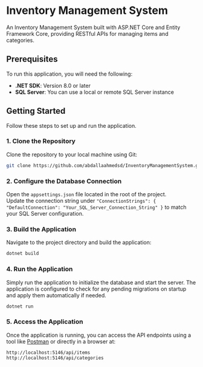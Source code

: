
# Inventory Management System

An Inventory Management System built with ASP.NET Core and Entity Framework Core, providing RESTful APIs for managing items and categories.

## Prerequisites

To run this application, you will need the following:

- **.NET SDK**: Version 8.0 or later
- **SQL Server**: You can use a local or remote SQL Server instance

## Getting Started

Follow these steps to set up and run the application.

### 1. Clone the Repository

Clone the repository to your local machine using Git:

```bash
git clone https://github.com/abdallaahmedsd/InventoryManagementSystem.git
```

### 2. Configure the Database Connection

Open the `appsettings.json` file located in the root of the project.  
Update the connection string under `"ConnectionStrings": { "DefaultConnection": "Your_SQL_Server_Connection_String" }` to match your SQL Server configuration.

### 3. Build the Application

Navigate to the project directory and build the application:

```bash
dotnet build
```

### 4. Run the Application

Simply run the application to initialize the database and start the server. The application is configured to check for any pending migrations on startup and apply them automatically if needed.

```bash
dotnet run
```

### 5. Access the Application

Once the application is running, you can access the API endpoints using a tool like [Postman](https://www.postman.com/) or directly in a browser at:

```
http://localhost:5146/api/items
http://localhost:5146/api/categories
```
